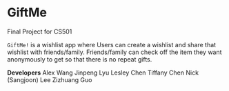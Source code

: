 # GiftMe
 Final Project for CS501

`GiftMe!` is a wishlist app where Users can create a wishlist and share that wishlist with friends/family. Friends/family can check off the item they want anonymously to get so that there is no repeat gifts.

**Developers**
Alex Wang
Jinpeng Lyu
Lesley Chen
Tiffany Chen
Nick (Sangjoon) Lee
Zizhuang Guo
